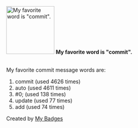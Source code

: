 <img src="https://my-badges.github.io/my-badges/favorite-word.png" alt="My favorite word is &quot;commit&quot;." title="My favorite word is &quot;commit&quot;." width="128">
<strong>My favorite word is &quot;commit&quot;.</strong>
<br><br>

My favorite commit message words are:

1. commit (used 4626 times)
2. auto (used 4611 times)
3. #0; (used 138 times)
4. update (used 77 times)
5. add (used 74 times)


Created by <a href="https://github.com/my-badges/my-badges">My Badges</a>